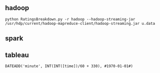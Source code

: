 ## hadoop

```
python RatingsBreakdown.py -r hadoop --hadoop-streaming-jar /usr/hdp/current/hadoop-mapreduce-client/hadoop-streaming.jar u.data
```

## spark

## tableau

```
DATEADD('minute', INT(INT([time])/60 + 330), #1970-01-01#)
```